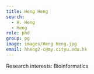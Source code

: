 ```yaml
---
title: Heng Heng
search:
  - H. Heng
  - Heng
role: phd
group: pg
image: images/Heng Heng.jpg
email: hheng2-c@my.cityu.edu.hk
---
```


Research interests: Bioinformatics
